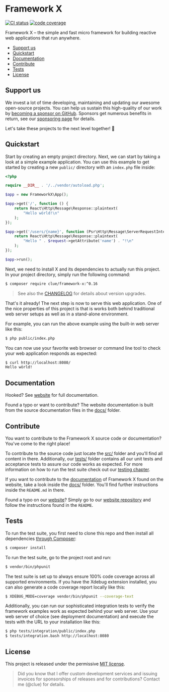 # Framework X

[![CI status](https://github.com/clue-access/framework-x/workflows/CI/badge.svg)](https://github.com/clue-access/framework-x/actions)
[![code coverage](https://img.shields.io/badge/code%20coverage-100%25-success)](#tests)

Framework X – the simple and fast micro framework for building reactive web applications that run anywhere.

* [Support us](#support-us)
* [Quickstart](#quickstart)
* [Documentation](#documentation)
* [Contribute](#contribute)
* [Tests](#tests)
* [License](#license)

## Support us

We invest a lot of time developing, maintaining and updating our awesome
open-source projects. You can help us sustain this high-quality of our work by
[becoming a sponsor on GitHub](https://github.com/sponsors/clue). Sponsors get
numerous benefits in return, see our [sponsoring page](https://github.com/sponsors/clue)
for details.

Let's take these projects to the next level together! 🚀

## Quickstart

Start by creating an empty project directory.
Next, we can start by taking a look at a simple example application.
You can use this example to get started by creating a new `public/` directory with
an `index.php` file inside:

```php
<?php

require __DIR__ . '/../vendor/autoload.php';

$app = new FrameworkX\App();

$app->get('/', function () {
    return React\Http\Message\Response::plaintext(
        "Hello wörld!\n"
    );
});

$app->get('/users/{name}', function (Psr\Http\Message\ServerRequestInterface $request) {
    return React\Http\Message\Response::plaintext(
        "Hello " . $request->getAttribute('name') . "!\n"
    );
});

$app->run();
```

Next, we need to install X and its dependencies to actually run this project.
In your project directory, simply run the following command:

```bash
$ composer require clue/framework-x:^0.16
```

> See also the [CHANGELOG](CHANGELOG.md) for details about version upgrades.

That's it already! The next step is now to serve this web application.
One of the nice properties of this project is that is works both behind
traditional web server setups as well as in a stand-alone environment.

For example, you can run the above example using the built-in web server like
this:

```bash
$ php public/index.php
```

You can now use your favorite web browser or command line tool to check your web
application responds as expected:

```bash
$ curl http://localhost:8080/
Hello wörld!
```

## Documentation

Hooked?
See [website](https://framework-x.org/) for full documentation.

Found a typo or want to contribute?
The website documentation is built from the source documentation files in
the [docs/](docs/) folder.

## Contribute

You want to contribute to the Framework X source code or documentation? You've
come to the right place!

To contribute to the source code just locate the [src/](src/) folder and you'll find all
content in there. Additionally, our [tests/](tests/) folder contains all our unit
tests and acceptance tests to assure our code works as expected. For more
information on how to run the test suite check out our [testing chapter](#tests).

If you want to contribute to the [documentation](#documentation) of Framework X
found on the website, take a look inside the [docs/](docs/) folder. You'll find further
instructions inside the `README.md` in there.

Found a typo on our [website](https://framework-x.org/)? Simply go to our
[website repository](https://github.com/clue/framework-x-website)
and follow the instructions found in the `README`.

## Tests

To run the test suite, you first need to clone this repo and then install all
dependencies [through Composer](https://getcomposer.org/):

```bash
$ composer install
```

To run the test suite, go to the project root and run:

```bash
$ vendor/bin/phpunit
```

The test suite is set up to always ensure 100% code coverage across all
supported environments. If you have the Xdebug extension installed, you can also
generate a code coverage report locally like this:

```bash
$ XDEBUG_MODE=coverage vendor/bin/phpunit --coverage-text
```

Additionally, you can run our sophisticated integration tests to verify the
framework examples work as expected behind your web server. Use your web server
of choice (see deployment documentation) and execute the tests with the URL to
your installation like this:

```bash
$ php tests/integration/public/index.php
$ tests/integration.bash http://localhost:8080
```

## License

This project is released under the permissive [MIT license](LICENSE).

> Did you know that I offer custom development services and issuing invoices for
  sponsorships of releases and for contributions? Contact me (@clue) for details.
